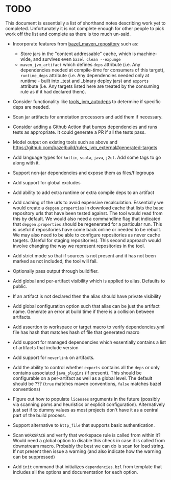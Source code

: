 # TODO

This document is essentially a list of shorthand notes describing work yet to completed.
Unfortunately it is not complete enough for other people to pick work off the list and
complete as there is too much un-said.

* Incorporate features from [bazel_maven_repository](https://github.com/square/bazel_maven_repository) such as:
  - Store jars in the "content addressable" cache, which is machine-wide, and survives even `bazel clean --expunge`
  - `maven_jvm_artifact` which defines `deps` attribute (i.e. Any dependencies needed at compile-time for consumers
    of this target), `runtime_deps` attribute (i.e. Any dependencies needed only at runtime - built into _test and
    _binary deploy jars) and `exports` attribute (i.e. Any targets listed here are treated by the consuming rule as
    if it had declared them).

* Consider functionality like [tools_jvm_autodeps](https://github.com/cgrushko/tools_jvm_autodeps) to determine
  if specific deps are needed.

* Scan jar artifacts for annotation processors and add them if necessary.

* Consider adding a Github Action that bumps dependencies and runs tests as appropriate. It could generate a PR if
  all the tests pass.

* Model output on existing tools such as above and https://github.com/bazelbuild/rules_jvm_external#generated-targets

* Add language types for `kotlin`, `scala`, `java`, `j2cl`. Add some tags to go along with it.

* Support non-jar dependencies and expose them as files/filegroups

* Add support for global excludes

* Add ability to add extra runtime or extra compile deps to an artifact

* Add caching of the urls to avoid expensive recalculation. Essentially we would create a `depgen.properties` in
  download cache that lists the base repository urls that have been tested against. The tool would read from this
  by default. We would also need a commandline flag that indicated that `depgen.properties` should be regenerated
  for a particular run. This is useful if repositories have come back online or needed to be rebuilt. We may also
  need to be able to configure repositories as never cache targets. (Useful for staging repositories). This second
  approach would involve changing the way we represent repositories in the tool.

* Add strict mode so that if sources is not present and it has not been marked as not included, the tool will fail.

* Optionally pass output through buildifier.

* Add global and per-artifact visibility which is applied to alias. Defaults to public.

* If an artifact is not declared then the alias should have private visibility

* Add global configuration option such that alias can be just the artifact name. Generate an error at build time
  if there is a collision between artifacts.

* Add assertion to workspace or target macro to verify dependencies.yml file has hash that matches hash of file that generated macro

* Add support for managed dependencies which essentially contains a list of artifacts that include version

* Add support for `neverlink` on artifacts.

* Add the ability to control whether `exports` contains all the `deps` or only contains associated `java_plugins`
  (if present). This should be configurable on a per-artifact as well as a global level. The default should be ???
  (`true` matches maven conventions, `false` matches bazel conventions)

* Figure out how to populate `licenses` arguments in the future (possibly via scanning poms and heuristics or
  explicit configuration). Alternatively just set if to dummy values as most projects don't have it as a central
  part of the build process.

* Support alternative to `http_file` that supports basic authentication.

* Scan `WORKSPACE` and verify that workspace rule is called from within it? Would need a global option to
  disable this check in case it is called from downstream macro. Probably the best we can do is scan for load
  string. If not present then issue a warning (and also  indicate how the warning can be suppressed)

* Add `init` command that initializes `dependencies.bzl` from template that includes all the options and
  documentation for each option.
